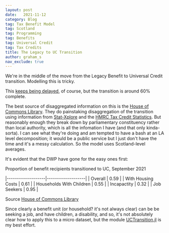 ```yaml
---
layout: post
date:   2021-11-12
category: Blog
tag: Tax Benefit Model
tag: Scotland
tag: Programming
tag: Benefits
tag: Universal Credit
tag: Tax Credits
title: The Legacy to UC Transition
author: graham_s
nav_exclude: true
---
```



We're in the middle of the move from the Legacy Benefit to Universal Credit transition. Modelling this is tricky.

<!--more-->

This [keeps being delayed](https://www.bbc.co.uk/news/uk-51318730), of course, but the transition is around 60% complete. 

The best source of disaggregated information on this is the [House of Commons Library](https://commonslibrary.parliament.uk/constituency-data-universal-credit-roll-out/#caseload). They do painstaking disaggregation of the transition using information from [Stat-Xplore](https://stat-xplore.dwp.gov.uk/webapi/jsf/login.xhtml) and the [HMRC Tax Credit Statistics](https://www.gov.uk/government/collections/personal-tax-credits-statistics). But reasonably enough they break down by parliamentary constituency rather than local authority, which is all the infomation I have (and that only kinda-sorta). I can see what they're doing and am tempted to have a bash at an LA level decomposition; it would be a public service but I just don't have the time and it's a messy calculation. So the model uses Scotland-level averages.

It's evident that the DWP have gone for the easy ones first:

Proportion of benefit recipients transitioned to UC, September 2021

|-------------------|-------------------|
|    Overall      | 0.59 | 
|    With Housing Costs    | 0.61 |
|    Households With Children     | 0.55 |
|    Incapactity | 0.32 |
|    Job Seekers | 0.95 |

Source [House of Commons Library](https://commonslibrary.parliament.uk/constituency-data-universal-credit-roll-out/#caseload)

Since clearly a benefit unit (or household? it's not always clear) can be be seeking a job, and have children, a disability, and so, it's not absolutely clear how to apply this to a micro dataset, but the module [UCTransition.jl](https://github.com/grahamstark/ScottishTaxBenefitModel.jl/blob/master/src/UCTransition.jl) is my best effort.
